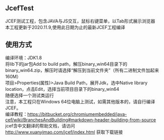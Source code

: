 ## JcefTest
JCEF测试工程，包含JAVA与JS交互，鼠标右键菜单，以Tab形式展示浏览器  
本工程更新于2020.11.9,使用此日期为止的最新JCEF工程编译  

## 使用方式
编译环境：JDK1.8  
将lib下的jar包Add to build path，解压binary_win64目录下的binary_win64.zip，解压时请选择“解压到当前文件夹”（所有二进制文件加起来160M）  
项目>Properties(属性)>Java Build Path，展开Jdk，选中Native library location，点击Edit，选择当前项目目录下的binary_win64  
随便选择一个测试类运行  
注意，本工程只在Windows 64位电脑上测试，如需其他版本的，请自行编译JCEF。  
编译教程：https://bitbucket.org/chromiumembedded/java-cef/wiki/BranchesAndBuilding#markdown-header-building-from-source  
jcef含中文翻译的帮助文档，请访问 http://www.xuanyimao.com/jcef/index.html 获取下载链接  